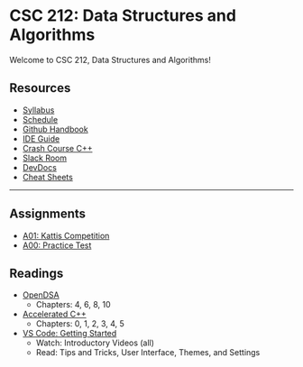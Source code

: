 # CSC 212: Data Structures and Algorithms

Welcome to CSC 212, Data Structures and Algorithms!

## Resources

- [Syllabus](docs/syllabus.md)
- [Schedule](docs/schedule.md)
- [Github Handbook](docs/github.md)
- [IDE Guide](docs/IDE.md)
- [Crash Course C++](docs/CrashCourseCpp.pdf)
- [Slack Room](https://csc212.slack.com/)
- [DevDocs](https://devdocs.io/)
- [Cheat Sheets](docs/cheat_sheets/)

---

## Assignments

- [A01: Kattis Competition](docs/assignments/A01.md)
- [A00: Practice Test](docs/assignments/A00.md)

## Readings

- [OpenDSA](https://opendsa-server.cs.vt.edu/ODSA/Books/Everything/html/)
  - Chapters: 4, 6, 8, 10
- [Accelerated C++](https://www.google.com/search?q=accelerated+c%2B%2B&oq=accelerated+c%2B%2B&aqs=chrome..69i57j69i60j0l4.2026j0j7&client=ubuntu&sourceid=chrome&ie=UTF-8)
  - Chapters: 0, 1, 2, 3, 4, 5
- [VS Code: Getting Started](https://code.visualstudio.com/docs/getstarted/introvideos)
  - Watch: Introductory Videos (all)
  - Read: Tips and Tricks, User Interface, Themes, and Settings
